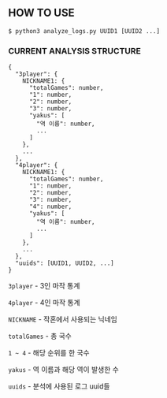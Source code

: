 ## HOW TO USE
```
$ python3 analyze_logs.py UUID1 [UUID2 ...]
```

### CURRENT ANALYSIS STRUCTURE
```
{
  "3player": {
    NICKNAME1: {
      "totalGames": number,
      "1": number,
      "2": number,
      "3": number,
      "yakus": [
        "역 이름": number,
        ...
      ]
    },
    ...
  },
  "4player": {
    NICKNAME1: {
      "totalGames": number,
      "1": number,
      "2": number,
      "3": number,
      "4": number,
      "yakus": [
        "역 이름": number,
        ...
      ]
    },
    ...
  },
  "uuids": [UUID1, UUID2, ...]
}
```

`3player` - 3인 마작 통계

`4player` - 4인 마작 통계

`NICKNAME` - 작혼에서 사용되는 닉네임

`totalGames` - 총 국수

`1 ~ 4` - 해당 순위를 한 국수

`yakus` - 역 이름과 해당 역이 발생한 수

`uuids` - 분석에 사용된 로그 uuid들
